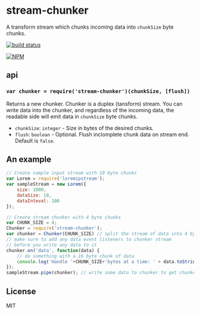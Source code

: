 # stream-chunker

A transform stream which chunks incoming data into `chunkSize` byte chunks.

[![build status](https://secure.travis-ci.org/klyngbaek/stream-chunker.png)](http://travis-ci.org/klyngbaek/stream-chunker)

[![NPM](https://nodei.co/npm/stream-chunker.png)](https://nodei.co/npm/stream-chunker/)

## api

### `var chunker = require('stream-chunker')(chunkSize, [flush])`
Returns a new chunker. Chunker is a duplex (tansform) stream. You can write data into the
chunker, and regardless of the incoming data, the readable side will emit data
in `chunkSize` byte chunks.

- `chunkSize`: `integer` - Size in bytes of the desired chunks.
- `flush`: `boolean` - Optional. Flush inclomplete chunk data on stream end. Default is `false`.

## An example
```javascript
// Create sample input stream with 10 byte chunks
var Lorem = require('loremipstream');
var sampleStream = new Lorem({
	size: 1000,
	dataSize: 10,
	dataInteval: 100
});

// Create stream chunker with 4 byte chunks
var CHUNK_SIZE = 4;
Chunker = require('stream-chunker');
var chunker = Chunker(CHUNK_SIZE) // split the stream of data into 4 byte chunks
// make sure to add any data event listeners to chunker stream
// before you write any data to it
chunker.on('data', function(data) {
    // do something with a 16 byte chunk of data
    console.log('Handle '+CHUNK_SIZE+'bytes at a time: ' + data.toString('utf8'));
});
sampleStream.pipe(chunker); // write some data to chunker to get chunked
```

## License
MIT

